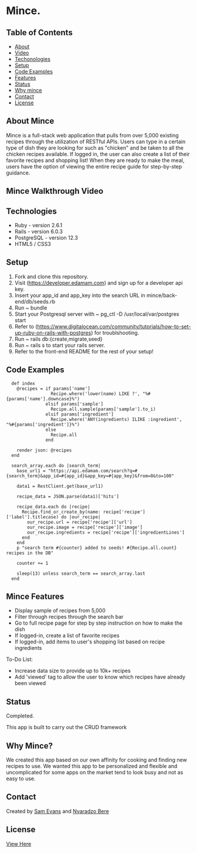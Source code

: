 # Mince. 


## Table of Contents
* [About](#about-mince)
* [Video](#mince-walkthrough-video)
* [Techonologies](#technologies)
* [Setup](#setup)
* [Code Examples](#code-examples)
* [Features](#mince-features)
* [Status](#status)
* [Why mince](#why-mince)
* [Contact](#contact)
* [License](#license)

## About Mince
Mince is a full-stack web application that pulls from over 5,000 existing recipes through the utilization of RESTful APIs. Users can type in a certain type of dish they are looking for such as "chicken" and be taken to all the chicken recipes available. If logged in, the user can also create a list of their favorite recipes and shopping list! When they are ready to make the meal, users have the option of viewing the entire recipe guide for step-by-step guidance.


## Mince Walkthrough Video
<!-- [Mince Walkthrough](https://youtu.be/eMHFxcF2l08) -->

## Technologies
* Ruby - version 2.6.1
* Rails - version 6.0.3
* PostgreSQL - version 12.3
* HTML5 / CSS3

## Setup

1. Fork and clone this repository.  
1. Visit (https://developer.edamam.com) and sign up for a developer api key.
1. Insert your app_id and app_key into the search URL in mince/back-end/db/seeds.rb
1. Run ~ bundle
1. Start your Postgresql server with ~ pg_ctl -D /usr/local/var/postgres start  
1. Refer to (https://www.digitalocean.com/community/tutorials/how-to-set-up-ruby-on-rails-with-postgres)  for troublshooting.
1. Run ~ rails db:{create,migrate,seed}
1. Run ~ rails s to start your rails server.
1. Refer to the front-end README for the rest of your setup!




## Code Examples

```
  def index
    @recipes = if params['name']
                 Recipe.where('lower(name) LIKE ?', "%#{params['name'].downcase}%")
               elsif params['sample']
                 Recipe.all.sample(params['sample'].to_i)
               elsif params['ingredient']
                 Recipe.where('ANY(ingredients) ILIKE :ingredient', "%#{params['ingredient']}%")
               else
                 Recipe.all
               end

    render json: @recipes
  end
```

```
  search_array.each do |search_term|
    base_url1 = "https://api.edamam.com/search?q=#{search_term}&app_id=#{app_id}&app_key=#{app_key}&from=0&to=100"

    data1 = RestClient.get(base_url1)

    recipe_data = JSON.parse(data1)['hits']

    recipe_data.each do |recipe|
      Recipe.find_or_create_by(name: recipe['recipe']['label'].titlecase) do |our_recipe|
        our_recipe.url = recipe['recipe']['url']
        our_recipe.image = recipe['recipe']['image']
        our_recipe.ingredients = recipe['recipe']['ingredientLines']
      end
    end
    p "search term #{counter} added to seeds! #{Recipe.all.count} recipes in the DB"

    counter += 1

    sleep(13) unless search_term == search_array.last
  end
```

## Mince Features
* Display sample of recipes from 5,000
* Filter through recipes through the search bar
* Go to full recipe page for step by step instruction on how to make the dish
* If logged-in, create a list of favorite recipes
* If logged-in, add items to user's shopping list based on recipe ingredients


To-Do List:
* Increase data size to provide up to 10k+ recipes
* Add 'viewed' tag to allow the user to know which recipes have already been viewed

## Status
Completed.

This app is built to carry out the CRUD framework

## Why Mince?
We created this app based on our own affinity for cooking and finding new recipes to use. We wanted this app to be personalized and flexible and uncomplicated for some apps on the market tend to look busy and not as easy to use.

## Contact
Created by [Sam Evans](https://www.linkedin.com/in/evansst/) and [Nyaradzo Bere](http://www.linkedin.com/in/nyaradzo-bere)

## License
[View Here](License.txt)